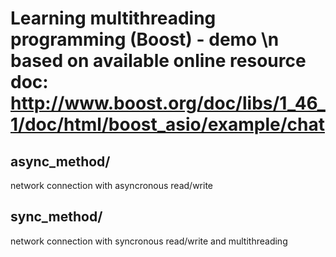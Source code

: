 Learning multithreading programming (Boost) - demo \n
based on available online resource
doc: http://www.boost.org/doc/libs/1_46_1/doc/html/boost_asio/example/chat
=========
async_method/ 
------
network connection with asyncronous read/write

sync_method/
-------
network connection with syncronous read/write and multithreading


